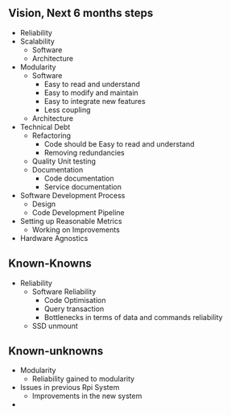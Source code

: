 
## Vision, Next 6 months steps

- Reliability
- Scalability
	- Software
	- Architecture
- Modularity
	- Software
		- Easy to read and understand 
		- Easy to modify and maintain 
		- Easy to integrate new features
		- Less coupling
	- Architecture
- Technical Debt
	- Refactoring
		- Code should be Easy to read and understand
		- Removing redundancies
	- Quality Unit testing
	- Documentation
		- Code documentation
		- Service documentation
- Software Development Process
	- Design
	- Code Development Pipeline
- Setting up Reasonable Metrics
	- Working on Improvements
- Hardware Agnostics

## Known-Knowns

- Reliability
	- Software Reliability
		- Code Optimisation
		- Query transaction 
		- Bottlenecks in terms of data and commands reliability
	- SSD unmount

## Known-unknowns

- Modularity
	- Reliability gained to modularity
- Issues in previous Rpi System
	- Improvements in the new system
- 
<!--stackedit_data:
eyJoaXN0b3J5IjpbLTk4NjUxNzE5NSwxMjE0NTQ4NDk5LDU4OD
Q0MTM0N119
-->